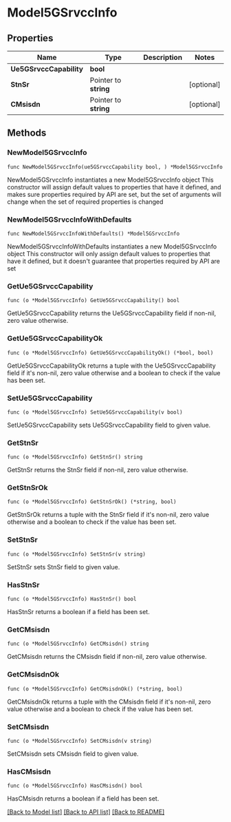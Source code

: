 # Model5GSrvccInfo

## Properties

Name | Type | Description | Notes
------------ | ------------- | ------------- | -------------
**Ue5GSrvccCapability** | **bool** |  | 
**StnSr** | Pointer to **string** |  | [optional] 
**CMsisdn** | Pointer to **string** |  | [optional] 

## Methods

### NewModel5GSrvccInfo

`func NewModel5GSrvccInfo(ue5GSrvccCapability bool, ) *Model5GSrvccInfo`

NewModel5GSrvccInfo instantiates a new Model5GSrvccInfo object
This constructor will assign default values to properties that have it defined,
and makes sure properties required by API are set, but the set of arguments
will change when the set of required properties is changed

### NewModel5GSrvccInfoWithDefaults

`func NewModel5GSrvccInfoWithDefaults() *Model5GSrvccInfo`

NewModel5GSrvccInfoWithDefaults instantiates a new Model5GSrvccInfo object
This constructor will only assign default values to properties that have it defined,
but it doesn't guarantee that properties required by API are set

### GetUe5GSrvccCapability

`func (o *Model5GSrvccInfo) GetUe5GSrvccCapability() bool`

GetUe5GSrvccCapability returns the Ue5GSrvccCapability field if non-nil, zero value otherwise.

### GetUe5GSrvccCapabilityOk

`func (o *Model5GSrvccInfo) GetUe5GSrvccCapabilityOk() (*bool, bool)`

GetUe5GSrvccCapabilityOk returns a tuple with the Ue5GSrvccCapability field if it's non-nil, zero value otherwise
and a boolean to check if the value has been set.

### SetUe5GSrvccCapability

`func (o *Model5GSrvccInfo) SetUe5GSrvccCapability(v bool)`

SetUe5GSrvccCapability sets Ue5GSrvccCapability field to given value.


### GetStnSr

`func (o *Model5GSrvccInfo) GetStnSr() string`

GetStnSr returns the StnSr field if non-nil, zero value otherwise.

### GetStnSrOk

`func (o *Model5GSrvccInfo) GetStnSrOk() (*string, bool)`

GetStnSrOk returns a tuple with the StnSr field if it's non-nil, zero value otherwise
and a boolean to check if the value has been set.

### SetStnSr

`func (o *Model5GSrvccInfo) SetStnSr(v string)`

SetStnSr sets StnSr field to given value.

### HasStnSr

`func (o *Model5GSrvccInfo) HasStnSr() bool`

HasStnSr returns a boolean if a field has been set.

### GetCMsisdn

`func (o *Model5GSrvccInfo) GetCMsisdn() string`

GetCMsisdn returns the CMsisdn field if non-nil, zero value otherwise.

### GetCMsisdnOk

`func (o *Model5GSrvccInfo) GetCMsisdnOk() (*string, bool)`

GetCMsisdnOk returns a tuple with the CMsisdn field if it's non-nil, zero value otherwise
and a boolean to check if the value has been set.

### SetCMsisdn

`func (o *Model5GSrvccInfo) SetCMsisdn(v string)`

SetCMsisdn sets CMsisdn field to given value.

### HasCMsisdn

`func (o *Model5GSrvccInfo) HasCMsisdn() bool`

HasCMsisdn returns a boolean if a field has been set.


[[Back to Model list]](../README.md#documentation-for-models) [[Back to API list]](../README.md#documentation-for-api-endpoints) [[Back to README]](../README.md)


